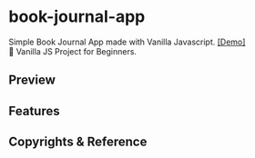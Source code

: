 # book-journal-app

Simple Book Journal App made with Vanilla Javascript. [[Demo]](https://coach-oox.github.io/book-journal-app/)  
🎈 Vanilla JS Project for Beginners.

## Preview

## Features

## Copyrights & Reference
